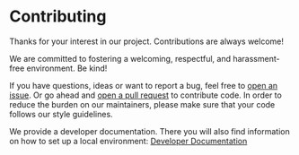 <!--
 ~ SPDX-FileCopyrightText: Copyright DB InfraGO AG and contributors
 ~ SPDX-License-Identifier: Apache-2.0
 -->

# Contributing

Thanks for your interest in our project. Contributions are always welcome!

We are committed to fostering a welcoming, respectful, and harassment-free
environment. Be kind!

If you have questions, ideas or want to report a bug, feel free to
[open an issue](/../../issues). Or go ahead and
[open a pull request](/../../pulls) to contribute code. In order to reduce the
burden on our maintainers, please make sure that your code follows our style
guidelines.

We provide a developer documentation. There you will also find information on
how to set up a local environment:
[Developer Documentation](https://dbinfrago.github.io/capella-collab-manager/development/)
